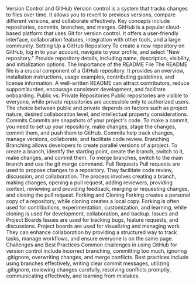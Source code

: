 Version Control and GitHub
Version control is a system that tracks changes to files over time. It allows you to revert to previous versions, compare different versions, and collaborate effectively. Key concepts include repositories, commits, branches, and merges. GitHub is a popular cloud-based platform that uses Git for version control. It offers a user-friendly interface, collaboration features, integration with other tools, and a large community.
Setting Up a GitHub Repository
To create a new repository on GitHub, log in to your account, navigate to your profile, and select "New repository." Provide repository details, including name, description, visibility, and initialization options.
The Importance of the README File
The README file is a crucial component of a GitHub repository. It provides an overview, installation instructions, usage examples, contributing guidelines, and license information. A well-written README can attract contributors, reduce support burden, encourage consistent development, and facilitate onboarding.
Public vs. Private Repositories
Public repositories are visible to everyone, while private repositories are accessible only to authorized users. The choice between public and private depends on factors such as project nature, desired collaboration level, and intellectual property considerations.
Commits
Commits are snapshots of your project's code. To make a commit, you need to set up your repository, make changes, stage the changes, commit them, and push them to GitHub. Commits help track changes, manage versions, collaborate, and facilitate code review.
Branching
Branching allows developers to create parallel versions of a project. To create a branch, identify the starting point, create the branch, switch to it, make changes, and commit them. To merge branches, switch to the main branch and use the git merge command.
Pull Requests
Pull requests are used to propose changes to a repository. They facilitate code review, discussion, and collaboration. The process involves creating a branch, making changes, opening a pull request, adding reviewers, providing context, reviewing and providing feedback, merging or requesting changes, and closing the pull request.
Forking and Cloning
Forking creates a personal copy of a repository, while cloning creates a local copy. Forking is often used for contributions, experimentation, customization, and learning, while cloning is used for development, collaboration, and backup.
Issues and Project Boards
Issues are used for tracking bugs, feature requests, and discussions. Project boards are used for visualizing and managing work. They can enhance collaboration by providing a structured way to track tasks, manage workflows, and ensure everyone is on the same page.
Challenges and Best Practices
Common challenges in using GitHub for version control include incorrect branching, committing too much, ignoring .gitignore, overwriting changes, and merge conflicts. Best practices include using branches effectively, writing clear commit messages, utilizing .gitignore, reviewing changes carefully, resolving conflicts promptly, communicating effectively, and learning from mistakes.

